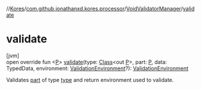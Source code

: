 //[Kores](../../../index.md)/[com.github.jonathanxd.kores.processor](../index.md)/[VoidValidatorManager](index.md)/[validate](validate.md)

# validate

[jvm]\
open override fun <[P](validate.md)> [validate](validate.md)(type: [Class](https://docs.oracle.com/javase/8/docs/api/java/lang/Class.html)<out [P](validate.md)>, part: [P](validate.md), data: TypedData, environment: [ValidationEnvironment](../-validation-environment/index.md)?): [ValidationEnvironment](../-validation-environment/index.md)

Validates [part](validate.md) of type [type](validate.md) and return environment used to validate.

